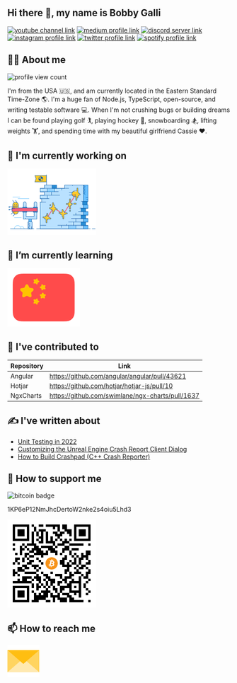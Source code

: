 ## Hi there 👋, my name is Bobby Galli

[![youtube channel link](https://img.shields.io/badge/YouTube-FF0000?style=for-the-badge&logo=youtube&logoColor=white)](https://youtube.com/c/bobbyg603)
[![medium profile link](https://img.shields.io/badge/Medium-12100E?style=for-the-badge&logo=medium&logoColor=white)](https://medium.com/bobbyg603)
[![discord server link](https://img.shields.io/badge/Discord-7289DA?style=for-the-badge&logo=discord&logoColor=white)](https://discord.gg/K4KjjRV5ve)
[![instagram profile link](https://img.shields.io/badge/Instagram-E4405F?style=for-the-badge&logo=instagram&logoColor=white)](https://instagram.com/bobbyg603)
[![twitter profile link](https://img.shields.io/badge/Twitter-1DA1F2?style=for-the-badge&logo=twitter&logoColor=white)](https://twitter.com/bobbyg603)
[![spotify profile link](https://img.shields.io/badge/Spotify-1ED760?&style=for-the-badge&logo=spotify&logoColor=white)](https://open.spotify.com/user/1268047170?si=70bd315ee3ba4c40)

## 🙋‍♂️ About me

![profile view count](https://komarev.com/ghpvc/?username=bobbyg603)

I'm from the USA 🇺🇸, and am currently located in the Eastern Standard Time-Zone 🌎. I'm a huge fan of Node.js, TypeScript, open-source, and writing testable software 💻. When I'm not crushing bugs or building dreams I can be found playing golf 🏌️, playing hockey 🏒, snowboarding 🏂, lifting weights 🏋️, and spending time with my beautiful girlfriend Cassie ❤️.

## 🔭 I'm currently working on

[<img src="assets/bugsplat-slingshot-small.png" alt="bugsplat slingshot" width="200px">](https://github.com/BugSplat-Git)

## 🌱 I’m currently learning

[![chinese flag](assets/chinese-flag-round.svg)](https://www.duolingo.com/profile/bobbyg603)

## 🔨 I've contributed to

| Repository | Link                                             |
|------------|--------------------------------------------------|
| Angular    | https://github.com/angular/angular/pull/43621    |
| Hotjar     | https://github.com/hotjar/hotjar-js/pull/10      |
| NgxCharts  | https://github.com/swimlane/ngx-charts/pull/1637 |

## ✍️ I've written about

- [Unit Testing in 2022](https://medium.com/@bobbyg603/unit-testing-software-in-2022-b3ac00962c65)
- [Customizing the Unreal Engine Crash Report Client Dialog](https://www.bugsplat.com/blog/game-dev/customizing-ue4-crash-dialog/)
- [How to Build Crashpad (C++ Crash Reporter)](https://docs.bugsplat.com/introduction/getting-started/integrations/cross-platform/crashpad/how-to-build-google-crashpad)

## 💸 How to support me

![bitcoin badge](https://img.shields.io/badge/Bitcoin-000000?style=for-the-badge&logo=bitcoin&logoColor=white)

1KP6eP12NmJhcDertoW2nke2s4oiu5Lhd3

<img src="assets/bitcoin.png" alt="bitcoin address" width="200px">


## 📫 How to reach me

[<img src="assets/envelope.svg" width="72px">](mailto:bobbyg603@gmail.com)
